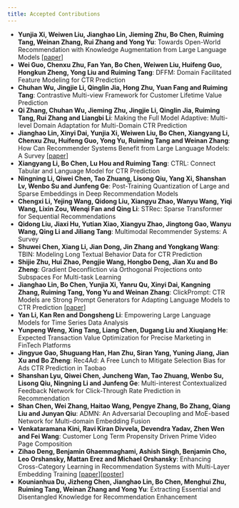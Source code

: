 ```yaml
---
title: Accepted Contributions
---
```



- **Yunjia Xi, Weiwen Liu, Jianghao Lin, Jieming Zhu, Bo Chen, Ruiming Tang, Weinan Zhang, Rui Zhang and Yong Yu**: Towards Open-World Recommendation with Knowledge Augmentation from Large Language Models [[paper](https://arxiv.org/pdf/2306.10933.pdf)]
- **Wei Guo, Chenxu Zhu, Fan Yan, Bo Chen, Weiwen Liu, Huifeng Guo, Hongkun Zheng, Yong Liu and Ruiming Tang**: DFFM: Domain Facilitated Feature Modeling for CTR Prediction
- **Chuhan Wu, Jingjie Li, Qinglin Jia, Hong Zhu, Yuan Fang and Ruiming Tang**: Contrastive Multi-view Framework for Customer Lifetime Value Prediction
- **Qi Zhang, Chuhan Wu, Jieming Zhu, Jingjie Li, Qinglin Jia, Ruiming Tang, Rui Zhang and Liangbi Li**: Making the Full Model Adaptive: Multi-level Domain Adaptation for Multi-Domain CTR Prediction
- **Jianghao Lin, Xinyi Dai, Yunjia Xi, Weiwen Liu, Bo Chen, Xiangyang Li, Chenxu Zhu, Huifeng Guo, Yong Yu, Ruiming Tang and Weinan Zhang**: How Can Recommender Systems Benefit from Large Language Models: A Survey [[paper](https://arxiv.org/pdf/2306.05817.pdf)]
- **Xiangyang Li, Bo Chen, Lu Hou and Ruiming Tang**: CTRL: Connect Tabular and Language Model for CTR Prediction
- **Ningning Li, Qiwei Chen, Tao Zhuang, Lisong Qiu, Yang Xi, Shanshan Lv, Wenbo Su and Junfeng Ge**: Post-Training Quantization of Large and Sparse Embeddings in Deep Recommendation Models
- **Chengxi Li, Yejing Wang, Qidong Liu, Xiangyu Zhao, Wanyu Wang, Yiqi Wang, Lixin Zou, Wenqi Fan and Qing Li**: STRec: Sparse Transformer for Sequential Recommendations
- **Qidong Liu, Jiaxi Hu, Yutian Xiao, Xiangyu Zhao, Jingtong Gao, Wanyu Wang, Qing Li and Jiliang Tang**: Multimodal Recommender Systems: A Survey
- **Shuwei Chen, Xiang Li, Jian Dong, Jin Zhang and Yongkang Wang**: TBIN: Modeling Long Textual Behavior Data for CTR Prediction
- **Shijie Zhu, Hui Zhao, Pengjie Wang, Hongbo Deng, Jian Xu and Bo Zheng**: Gradient Deconfliction via Orthogonal Projections onto Subspaces For Multi-task Learning
- **Jianghao Lin, Bo Chen, Yunjia Xi, Yanru Qu, Xinyi Dai, Kangning Zhang, Ruiming Tang, Yong Yu and Weinan Zhang**: ClickPrompt: CTR Models are Strong Prompt Generators for Adapting Language Models to CTR Prediction [[paper](https://arxiv.org/abs/2310.09234)]
- **Yan Li, Kan Ren and Dongsheng Li**: Empowering Large Language Models for Time Series Data Analysis
- **Yunpeng Weng, Xing Tang, Liang Chen, Dugang Liu and Xiuqiang He**: Expected Transaction Value Optimization for Precise Marketing in FinTech Platforms
- **Jingyue Gao, Shuguang Han, Han Zhu, Siran Yang, Yuning Jiang, Jian Xu and Bo Zheng**: Rec4Ad: A Free Lunch to Mitigate Selection Bias for Ads CTR Prediction in Taobao
- **Shanshan Lyu, Qiwei Chen, Juncheng Wan, Tao Zhuang, Wenbo Su, Lisong Qiu, Ningning Li and Junfeng Ge**: Multi-interest Contextualized Feedback Network for Click-Through Rate Prediction in Recommendation
- **Shan Chen, Wei Zhang, Haitao Wang, Pengye Zhang, Bo Zhang, Qiang Liu and Junyan Qiu**: ADMN: An Adversarial Decoupling and MoE-based Network for Multi-domain Embedding Fusion
- **Venkataramana Kini, Ravi Kiran Divvela, Devendra Yadav, Zhen Wen and Fei Wang**: Customer Long Term Propensity Driven Prime Video Page Composition
- **Zihao Deng, Benjamin Ghaemmaghami, Ashish Singh, Benjamin Cho, Leo Orshansky, Mattan Erez and Michael Orshansky**: Enhancing Cross-Category Learning in Recommendation Systems with Multi-Layer Embedding Training [[paper](https://arxiv.org/abs/2309.15881)][[poster](/assets/MLET_DLP_Poster.pdf)]
- **Kounianhua Du, Jizheng Chen, Jianghao Lin, Bo Chen, Menghui Zhu, Ruiming Tang, Weinan Zhang and Yong Yu**: Extracting Essential and Disentangled Knowledge for Recommendation Enhancement
